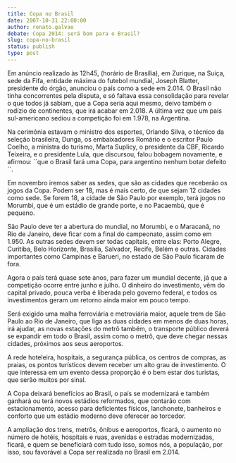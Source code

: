 ```yaml
---
title: Copa no Brasil
date: 2007-10-31 22:00:00
author: renato.galvao
debate: Copa 2014: será bom para o Brasil?
slug: copa-no-brasil
status: publish 
type: post
---
```


Em anúncio realizado às 12h45, (horário de Brasília), em Zurique, na Suiça, sede da Fifa, entidade máxima do futebol mundial, Joseph Blatter, presidente do órgão, anunciou o país como a sede em 2.014. O Brasil não tinha concorrentes pela disputa, e só faltava essa consolidação para revelar o que todos já sabiam, que a Copa seria aqui mesmo, deivo também o rodízio de continentes, que irá acabar em 2.018. A última vez que um país sul-americano sediou a competição foi em 1.978, na Argentina.  

Na cerimônia estavam o ministro dos esportes, Orlando Silva, o técnico da seleção brasileira, Dunga, os embaixadores Romário e o escritor Paulo Coelho, a ministra do turismo, Marta Suplicy, o presidente da CBF, Ricardo Teixeira, e o presidente Lula, que discursou, falou bobagem novamente, e afirmou: ´´que o Brasil fará uma Copa, para argentino nenhum botar defeito´´.  

Em novembro iremos saber as sedes, que são as cidades que receberão os jogos da Copa. Podem ser 18, mas é mais certo, de que sejam 12 cidades como sede. Se forem 18, a cidade de São Paulo por exemplo, terá jogos no Morumbi, que é um estádio de grande porte, e no Pacaembú, que é pequeno.   

São Paulo deve ter a abertura do mundial, no Morumbi, e o Maracanã, no Rio de Janeiro, deve ficar com a final do campeonato, assim como em 1.950. As outras sedes devem ser todas capitais, entre elas: Porto Alegre, Curitiba, Belo Horizonte, Brasília, Salvador, Recife, Belém e outras. Cidades importantes como Campinas e Barueri, no estado de São Paulo ficaram de fora.  

Agora o país terá quase sete anos, para fazer um mundial decente, já que a competição ocorre entre junho e julho. O dinheiro do investimento, vêm do capital privado, pouca verba é liberada pelo governo federal, e todos os investimentos geram um retorno ainda maior em pouco tempo.   

Será exigido uma malha ferroviária e metroviária maior, aquele trem de São Paulo ao Rio de Janeiro, que liga as duas cidades em menos de duas horas, irá ajudar, as novas estações do metrô também, o transporte público deverá se expandir em todo o Brasil, assim como o metrô, que deve chegar nessas cidades, próximos aos seus aeroportos.   

A rede hoteleira, hospitais, a segurança pública, os centros de compras, as praias, os pontos turísticos devem receber um alto grau de investimento. O que interessa em um evento dessa proporção é o bem estar dos turistas, que serão muitos por sinal.  

A Copa deixará benefícios ao Brasil, o país se modernizará e também ganhará ou terá novos estádios reformados, que contarão com estacionamento, acesso para deficientes físicos, lanchonete, banheiros e conforto que um estádio moderno deve oferecer ao torcedor.  

A ampliação dos trens, metrôs, ônibus e aeroportos, ficará, o aumento no número de hotéis, hospitais e ruas, avenidas e estradas modernizadas, ficará, e quem se beneficiará com tudo isso, somos nós, a população, por isso, sou favorável a Copa ser realizada no Brasil em 2.014.
